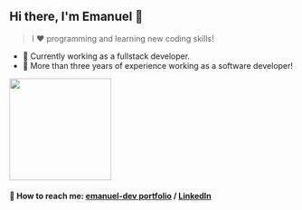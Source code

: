 ## Hi there, I'm Emanuel 👋
> I ❤ programming and learning new coding skills! 

- 🔭 Currently working as a fullstack developer.
- 🌱 More than three years of experience working as a software developer!

<img height="180em" src="https://github-readme-stats.vercel.app/api?username=EmanuelGF&show_icons=true&hide_border=true&&count_private=true&include_all_commits=true&theme=chartreuse-dark" />

#### 📩 How to reach me: [emanuel-dev portfolio](https://emanuel-dev.com) / [LinkedIn](https://www.linkedin.com/in/emanuel-fa%C3%ADsca-19b100196/)
